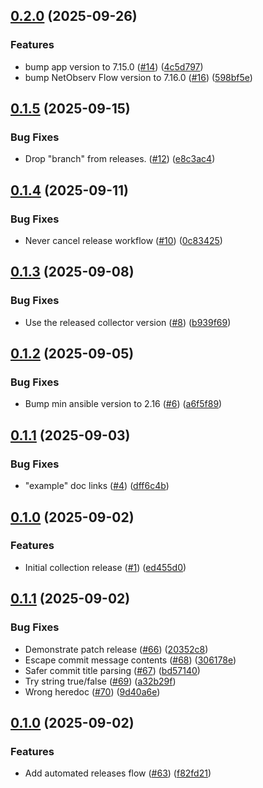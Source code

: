 ## [0.2.0](https://github.com/elastiflow/ansible-collection-netobserv/compare/v0.1.5...v0.2.0) (2025-09-26)

### Features

* bump app version to 7.15.0 ([#14](https://github.com/elastiflow/ansible-collection-netobserv/issues/14)) ([4c5d797](https://github.com/elastiflow/ansible-collection-netobserv/commit/4c5d797d7b91def47e2a9a2d9a75f310232d38e1))
* bump NetObserv Flow version to 7.16.0 ([#16](https://github.com/elastiflow/ansible-collection-netobserv/issues/16)) ([598bf5e](https://github.com/elastiflow/ansible-collection-netobserv/commit/598bf5e0ff43d646d85942c95e61a19b515b9606))


## [0.1.5](https://github.com/elastiflow/ansible-collection-netobserv/compare/v0.1.4...v0.1.5) (2025-09-15)

### Bug Fixes

* Drop "branch" from releases. ([#12](https://github.com/elastiflow/ansible-collection-netobserv/issues/12)) ([e8c3ac4](https://github.com/elastiflow/ansible-collection-netobserv/commit/e8c3ac4b587ffe4468852bdd3e3ee82b74d5e534))


## [0.1.4](https://github.com/elastiflow/ansible-collection-netobserv/compare/v0.1.3...v0.1.4) (2025-09-11)

### Bug Fixes

* Never cancel release workflow ([#10](https://github.com/elastiflow/ansible-collection-netobserv/issues/10)) ([0c83425](https://github.com/elastiflow/ansible-collection-netobserv/commit/0c8342504dcc0d24891bd799bdf4e0016e97a7fc))


## [0.1.3](https://github.com/elastiflow/ansible-collection-netobserv/compare/v0.1.2...v0.1.3) (2025-09-08)

### Bug Fixes

* Use the released collector version ([#8](https://github.com/elastiflow/ansible-collection-netobserv/issues/8)) ([b939f69](https://github.com/elastiflow/ansible-collection-netobserv/commit/b939f695c6ff5df9804fec10470ac7ef55946b50))


## [0.1.2](https://github.com/elastiflow/ansible-collection-netobserv/compare/v0.1.1...v0.1.2) (2025-09-05)

### Bug Fixes

* Bump min ansible version to 2.16 ([#6](https://github.com/elastiflow/ansible-collection-netobserv/issues/6)) ([a6f5f89](https://github.com/elastiflow/ansible-collection-netobserv/commit/a6f5f894ceb5a12ff1903b3e46abc644c08f6dd3))


## [0.1.1](https://github.com/elastiflow/ansible-collection-netobserv/compare/v0.1.0...v0.1.1) (2025-09-03)

### Bug Fixes

* "example" doc links ([#4](https://github.com/elastiflow/ansible-collection-netobserv/issues/4)) ([dff6c4b](https://github.com/elastiflow/ansible-collection-netobserv/commit/dff6c4bd5cd7418071bfe340627cb4d5c927cda0))


## [0.1.0](https://github.com/elastiflow/ansible-collection-netobserv/compare/v0.0.1...v0.1.0) (2025-09-02)

### Features

* Initial collection release ([#1](https://github.com/elastiflow/ansible-collection-netobserv/issues/1)) ([ed455d0](https://github.com/elastiflow/ansible-collection-netobserv/commit/ed455d054b373eebe362afc40da75eeb81ce070e))


## [0.1.1](https://github.com/elastiflow/ansible-collection-collector-tmp/compare/v0.1.0...v0.1.1) (2025-09-02)

### Bug Fixes

* Demonstrate patch release ([#66](https://github.com/elastiflow/ansible-collection-collector-tmp/issues/66)) ([20352c8](https://github.com/elastiflow/ansible-collection-collector-tmp/commit/20352c8038cf808b9104589adcc4f25d84d8afce))
* Escape commit message contents ([#68](https://github.com/elastiflow/ansible-collection-collector-tmp/issues/68)) ([306178e](https://github.com/elastiflow/ansible-collection-collector-tmp/commit/306178e4ba384d1e5fb3d84c562aac285ac2556a))
* Safer commit title parsing ([#67](https://github.com/elastiflow/ansible-collection-collector-tmp/issues/67)) ([bd57140](https://github.com/elastiflow/ansible-collection-collector-tmp/commit/bd571402e3fe7af0aeeedc48e4e74ce469bf49a3))
* Try string true/false ([#69](https://github.com/elastiflow/ansible-collection-collector-tmp/issues/69)) ([a32b29f](https://github.com/elastiflow/ansible-collection-collector-tmp/commit/a32b29f4cc6e68d5d23385ca17466fb63fcf2457))
* Wrong heredoc ([#70](https://github.com/elastiflow/ansible-collection-collector-tmp/issues/70)) ([9d40a6e](https://github.com/elastiflow/ansible-collection-collector-tmp/commit/9d40a6ef7824be6d738b803350d79696bc6c3c3f))


## [0.1.0](https://github.com/elastiflow/ansible-collection-collector-tmp/compare/v0.0.1...v0.1.0) (2025-09-02)

### Features

* Add automated releases flow ([#63](https://github.com/elastiflow/ansible-collection-collector-tmp/issues/63)) ([f82fd21](https://github.com/elastiflow/ansible-collection-collector-tmp/commit/f82fd21f1e573eaa1b4cc23796b5b4639bb3a122))
